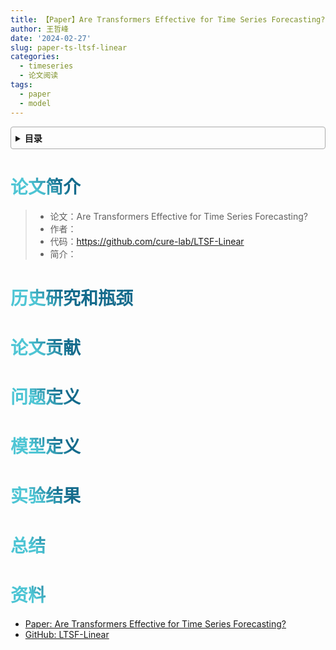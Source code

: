 ```yaml
---
title: 【Paper】Are Transformers Effective for Time Series Forecasting?
author: 王哲峰
date: '2024-02-27'
slug: paper-ts-ltsf-linear
categories:
  - timeseries
  - 论文阅读
tags:
  - paper
  - model
---
```


<style>
h1 {
    background-color: #2B90B6;
    background-image: linear-gradient(45deg, #4EC5D4 10%, #146b8c 20%);
    background-size: 100%;
    -webkit-background-clip: text;
    -moz-background-clip: text;
    -webkit-text-fill-color: transparent;
    -moz-text-fill-color: transparent;
}
h2 {
    background-color: #2B90B6;
    background-image: linear-gradient(45deg, #4EC5D4 10%, #146b8c 20%);
    background-size: 100%;
    -webkit-background-clip: text;
    -moz-background-clip: text;
    -webkit-text-fill-color: transparent;
    -moz-text-fill-color: transparent;
}
h3 {
    background-color: #2B90B6;
    background-image: linear-gradient(45deg, #4EC5D4 10%, #146b8c 20%);
    background-size: 100%;
    -webkit-background-clip: text;
    -moz-background-clip: text;
    -webkit-text-fill-color: transparent;
    -moz-text-fill-color: transparent;
}
details {
    border: 1px solid #aaa;
    border-radius: 4px;
    padding: .5em .5em 0;
}
summary {
    font-weight: bold;
    margin: -.5em -.5em 0;
    padding: .5em;
}
details[open] {
    padding: .5em;
}
details[open] summary {
    border-bottom: 1px solid #aaa;
    margin-bottom: .5em;
}
</style>

<details><summary>目录</summary><p>

- [论文简介](#论文简介)
- [历史研究和瓶颈](#历史研究和瓶颈)
- [论文贡献](#论文贡献)
- [问题定义](#问题定义)
- [模型定义](#模型定义)
- [实验结果](#实验结果)
- [总结](#总结)
- [资料](#资料)
</p></details><p></p>


# 论文简介

> * 论文：Are Transformers Effective for Time Series Forecasting? 
> * 作者：
> * 代码：https://github.com/cure-lab/LTSF-Linear
> * 简介：

# 历史研究和瓶颈


# 论文贡献



# 问题定义



# 模型定义


# 实验结果


# 总结


# 资料

* [Paper: Are Transformers Effective for Time Series Forecasting?](https://arxiv.org/abs/2205.13504)
* [GitHub: LTSF-Linear](https://github.com/cure-lab/LTSF-Linear)
